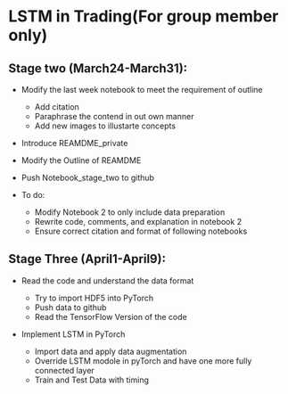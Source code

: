 # LSTM in Trading(For group member only)

## Stage two (March24-March31):
- Modify the last week notebook to meet the requirement of outline
  - Add citation
  - Paraphrase the contend in out own manner
  - Add new images to illustarte concepts
 
- Introduce REAMDME_private

- Modify the Outline of REAMDME

- Push Notebook_stage_two to github

- To do: 
  - Modify Notebook 2 to only include data preparation
  - Rewrite code, comments, and explanation in notebook 2
  - Ensure correct citation and format of following notebooks
  
## Stage Three (April1-April9):
- Read the code and understand the data format
  - Try to import HDF5 into PyTorch
  - Push data to github
  - Read the TensorFlow Version of the code

- Implement LSTM in PyTorch
  - Import data and apply data augmentation
  - Override LSTM modole in pyTorch and have one more fully connected layer
  - Train and Test Data with timing
  
  
 
